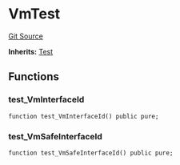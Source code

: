 # VmTest
[Git Source](https://github.com/dustinstacy/boncurs/blob/52a092a7ad60aeeee3132e910b32ca470eb8882d/lib/forge-std/test/Vm.t.sol)

**Inherits:**
[Test](/lib/forge-std/src/Test.sol/abstract.Test.md)


## Functions
### test_VmInterfaceId


```solidity
function test_VmInterfaceId() public pure;
```

### test_VmSafeInterfaceId


```solidity
function test_VmSafeInterfaceId() public pure;
```

